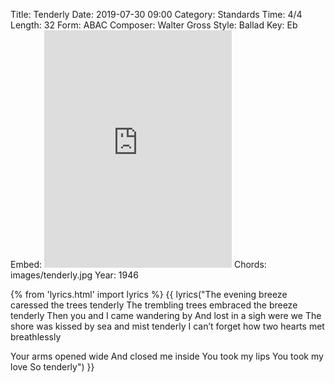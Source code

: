 Title: Tenderly
Date: 2019-07-30 09:00
Category: Standards
Time: 4/4
Length: 32
Form: ABAC
Composer: Walter Gross
Style: Ballad
Key: Eb
Embed: <iframe src="https://open.spotify.com/embed/user/thatdavidmiller/playlist/7cWaMYTpGcRq2lFcGwWi78" width="300" height="380" frameborder="0" allowtransparency="true" allow="encrypted-media"></iframe>
Chords: images/tenderly.jpg
Year: 1946

{% from 'lyrics.html' import lyrics %}
{{ lyrics("The evening breeze caressed the trees tenderly
The trembling trees embraced the breeze tenderly
Then you and I came wandering by
And lost in a sigh were we
The shore was kissed by sea and mist tenderly
I can’t forget how two hearts met breathlessly

Your arms opened wide
And closed me inside
You took my lips
You took my love
So tenderly") }}
